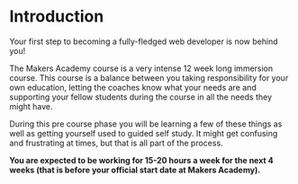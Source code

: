 # Introduction

Your first step to becoming a fully-fledged web developer is now behind you!

The Makers Academy course is a very intense 12 week long immersion course. This course is a balance between you taking responsibility for your own education, letting the coaches know what your needs are and supporting your fellow students during the course in all the needs they might have.

During this pre course phase you will be learning a few of these things as well as getting yourself used to guided self study. It might get confusing and frustrating at times, but that is all part of the process.

**You are expected to be working for 15-20 hours a week for the next 4 weeks (that is before your official start date at Makers Academy).**
